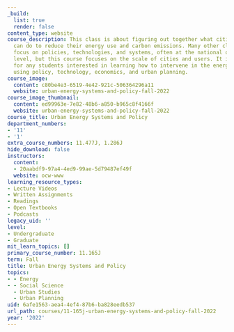 ```yaml
---
_build:
  list: true
  render: false
content_type: website
course_description: This class is about figuring out together what cities and users
  can do to reduce their energy use and carbon emissions. Many other classes at MIT
  focus on policies, technologies, and systems, often at the national or international
  level, but this course focuses on the scale of cities and users. It is designed
  for any students interested in learning how to intervene in the energy use of cities
  using policy, technology, economics, and urban planning.
course_image:
  content: c80be4e3-6519-4e42-921c-506364296a11
  website: urban-energy-systems-and-policy-fall-2022
course_image_thumbnail:
  content: ed99963e-7e82-48b6-a850-b965c8f4166f
  website: urban-energy-systems-and-policy-fall-2022
course_title: Urban Energy Systems and Policy
department_numbers:
- '11'
- '1'
extra_course_numbers: 11.477J, 1.286J
hide_download: false
instructors:
  content:
  - 20aabdf9-97a4-4ed9-99ae-5d79487ef49f
  website: ocw-www
learning_resource_types:
- Lecture Videos
- Written Assignments
- Readings
- Open Textbooks
- Podcasts
legacy_uid: ''
level:
- Undergraduate
- Graduate
mit_learn_topics: []
primary_course_number: 11.165J
term: Fall
title: Urban Energy Systems and Policy
topics:
- - Energy
- - Social Science
  - Urban Studies
  - Urban Planning
uid: 6afe1563-aea4-4ef4-87b6-ba828eedb537
url_path: courses/11-165j-urban-energy-systems-and-policy-fall-2022
year: '2022'
---
```

